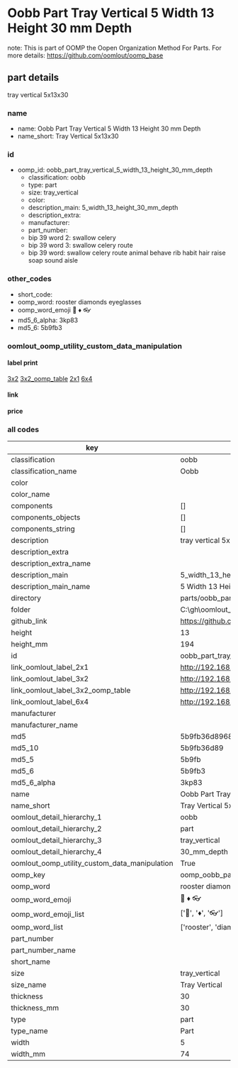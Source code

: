 # Oobb Part Tray Vertical 5 Width 13 Height 30 mm Depth  

note: This is part of OOMP the Oopen Organization Method For Parts. For more details: https://github.com/oomlout/oomp_base

##  part details
  



tray vertical 5x13x30



### name
* name: Oobb Part Tray Vertical 5 Width 13 Height 30 mm Depth
* name_short: Tray Vertical 5x13x30 
### id
* oomp_id: oobb_part_tray_vertical_5_width_13_height_30_mm_depth
  * classification: oobb
  * type: part
  * size: tray_vertical
  * color: 
  * description_main: 5_width_13_height_30_mm_depth
  * description_extra: 
  * manufacturer: 
  * part_number: 
  * bip 39 word 2: swallow celery
  * bip 39 word 3: swallow celery route
  * bip 39 word: swallow celery route animal behave rib habit hair raise soap sound aisle

### other_codes
* short_code: 
* oomp_word: rooster diamonds eyeglasses
* oomp_word_emoji :rooster: :diamonds: :eyeglasses:
* md5_6_alpha: 3kp83
* md5_6: 5b9fb3






### oomlout_oomp_utility_custom_data_manipulation
#### label print
[3x2](http://192.168.1.245:1112/?label=oomp%203kp83)
[3x2_oomp_table](http://192.168.1.108:1112/?label=oomp%203kp83)
[2x1](http://192.168.1.242:1112/?label=oomp%203kp83)
[6x4](http://192.168.1.55:1112/?label=oomp%203kp83)    

#### link

                              

#### price







### all codes 
| key | value |  
| --- | --- |  
| classification | oobb |  
| classification_name | Oobb |  
| color |  |  
| color_name |  |  
| components | [] |  
| components_objects | [] |  
| components_string | [] |  
| description | tray vertical 5x13x30 |  
| description_extra |  |  
| description_extra_name |  |  
| description_main | 5_width_13_height_30_mm_depth |  
| description_main_name | 5 Width 13 Height 30 mm Depth |  
| directory | parts/oobb_part_tray_vertical_5_width_13_height_30_mm_depth |  
| folder | C:\gh\oomlout_oobb_version_4_generated_parts\parts\oobb_part_tray_vertical_5_width_13_height_30_mm_depth |  
| github_link | https://github.com/oomlout/oomlout_oomp_part_src/tree/main/parts/oobb_part_tray_vertical_5_width_13_height_30_mm_depth |  
| height | 13 |  
| height_mm | 194 |  
| id | oobb_part_tray_vertical_5_width_13_height_30_mm_depth |  
| link_oomlout_label_2x1 | http://192.168.1.242:1112/?label=oomp%203kp83 |  
| link_oomlout_label_3x2 | http://192.168.1.245:1112/?label=oomp%203kp83 |  
| link_oomlout_label_3x2_oomp_table | http://192.168.1.108:1112/?label=oomp%203kp83 |  
| link_oomlout_label_6x4 | http://192.168.1.55:1112/?label=oomp%203kp83 |  
| manufacturer |  |  
| manufacturer_name |  |  
| md5 | 5b9fb36d89684d06e38a3091790946d8 |  
| md5_10 | 5b9fb36d89 |  
| md5_5 | 5b9fb |  
| md5_6 | 5b9fb3 |  
| md5_6_alpha | 3kp83 |  
| name | Oobb Part Tray Vertical 5 Width 13 Height 30 mm Depth |  
| name_short | Tray Vertical 5x13x30  |  
| oomlout_detail_hierarchy_1 | oobb |  
| oomlout_detail_hierarchy_2 | part |  
| oomlout_detail_hierarchy_3 | tray_vertical |  
| oomlout_detail_hierarchy_4 | 30_mm_depth |  
| oomlout_oomp_utility_custom_data_manipulation | True |  
| oomp_key | oomp_oobb_part_tray_vertical_5_width_13_height_30_mm_depth |  
| oomp_word | rooster diamonds eyeglasses |  
| oomp_word_emoji | :rooster: :diamonds: :eyeglasses: |  
| oomp_word_emoji_list | [':rooster:', ':diamonds:', ':eyeglasses:'] |  
| oomp_word_list | ['rooster', 'diamonds', 'eyeglasses'] |  
| part_number |  |  
| part_number_name |  |  
| short_name |  |  
| size | tray_vertical |  
| size_name | Tray Vertical |  
| thickness | 30 |  
| thickness_mm | 30 |  
| type | part |  
| type_name | Part |  
| width | 5 |  
| width_mm | 74 |  
